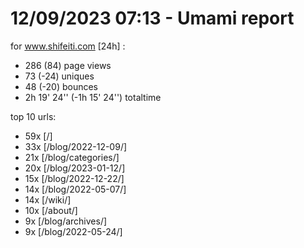 # 12/09/2023 07:13 - Umami report
for www.shifeiti.com [24h] :

 - 286 (84) page views
 - 73 (-24) uniques
 - 48 (-20) bounces
 - 2h 19' 24'' (-1h 15' 24'') totaltime


top 10 urls:
 - 59x [/]
 - 33x [/blog/2022-12-09/]
 - 21x [/blog/categories/]
 - 20x [/blog/2023-01-12/]
 - 15x [/blog/2022-12-22/]
 - 14x [/blog/2022-05-07/]
 - 14x [/wiki/]
 - 10x [/about/]
 - 9x [/blog/archives/]
 - 9x [/blog/2022-05-24/]


